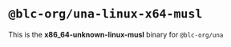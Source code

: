 # `@blc-org/una-linux-x64-musl`

This is the **x86_64-unknown-linux-musl** binary for `@blc-org/una`
